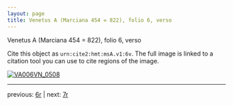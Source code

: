 ```yaml
---
layout: page
title: Venetus A (Marciana 454 = 822), folio 6, verso
---
```


Venetus A (Marciana 454 = 822), folio 6, verso

Cite this object as `urn:cite2:hmt:msA.v1:6v`.  The full image is linked to a citation tool you can use to cite regions of the image.

[![VA006VN_0508](http://www.homermultitext.org/iipsrv?IIIF=/project/homer/pyramidal/deepzoom/hmt/vaimg/2017a/VA006VN_0508.tif/full/800,/0/default.jpg)](http://www.homermultitext.org/ict2/?urn=urn:cite2:hmt:vaimg.2017a:VA006VN_0508) 

---

previous:  [6r](../6r/) | next: [7r](../7r/)